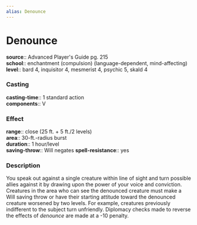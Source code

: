 ```yaml
---
alias: Denounce
---
```


# Denounce 

**source**:: Advanced Player's Guide pg. 215  
**school**:: enchantment (compulsion) (language-dependent, mind-affecting)
**level**:: bard 4, inquisitor 4, mesmerist 4, psychic 5, skald 4

### Casting 

**casting-time**:: 1 standard action  
**components**:: V

### Effect 

**range**:: close (25 ft. + 5 ft./2 levels)  
**area**:: 30-ft.-radius burst  
**duration**:: 1 hour/level  
**saving-throw**:: Will negates
**spell-resistance**:: yes

### Description 

You speak out against a single creature within line of sight and turn possible allies against it by drawing upon the power of your voice and conviction. Creatures in the area who can see the denounced creature must make a Will saving throw or have their starting attitude toward the denounced creature worsened by two levels. For example, creatures previously indifferent to the subject turn unfriendly. Diplomacy checks made to reverse the effects of *denounce* are made at a -10 penalty.
